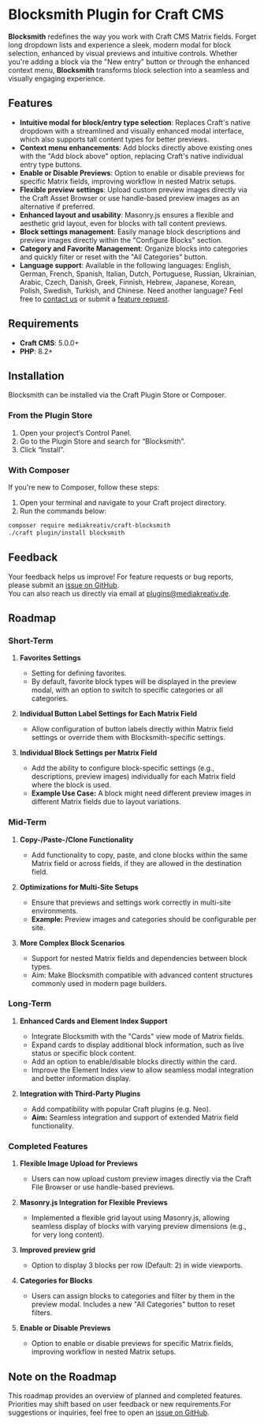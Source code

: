 # Blocksmith Plugin for Craft CMS

**Blocksmith** redefines the way you work with Craft CMS Matrix fields. Forget long dropdown lists and experience a sleek, modern modal for block selection, enhanced by visual previews and intuitive controls. Whether you're adding a block via the "New entry" button or through the enhanced context menu, **Blocksmith** transforms block selection into a seamless and visually engaging experience.

## Features

- **Intuitive modal for block/entry type selection**: Replaces Craft's native dropdown with a streamlined and visually enhanced modal interface, which also supports tall content types for better previews.
- **Context menu enhancements**: Add blocks directly above existing ones with the "Add block above" option, replacing Craft's native individual entry type buttons.
- **Enable or Disable Previews**: Option to enable or disable previews for specific Matrix fields, improving workflow in nested Matrix setups.
- **Flexible preview settings**: Upload custom preview images directly via the Craft Asset Browser or use handle-based preview images as an alternative if preferred.
- **Enhanced layout and usability**: Masonry.js ensures a flexible and aesthetic grid layout, even for blocks with tall content previews.
- **Block settings management**: Easily manage block descriptions and preview images directly within the "Configure Blocks" section.
- **Category and Favorite Management**: Organize blocks into categories and quickly filter or reset with the "All Categories" button.
- **Language support**: Available in the following languages: English, German, French, Spanish, Italian, Dutch, Portuguese, Russian, Ukrainian, Arabic, Czech, Danish, Greek, Finnish, Hebrew, Japanese, Korean, Polish, Swedish, Turkish, and Chinese. Need another language? Feel free to [contact us](mailto:plugins@mediakreativ.de) or submit a [feature request](https://github.com/mediakreativ/craft-blocksmith/issues).


## Requirements

- **Craft CMS**: 5.0.0+
- **PHP**: 8.2+

## Installation

Blocksmith can be installed via the Craft Plugin Store or Composer.

### From the Plugin Store

1. Open your project’s Control Panel.
2. Go to the Plugin Store and search for “Blocksmith”.
3. Click “Install”.

### With Composer

If you're new to Composer, follow these steps:

1. Open your terminal and navigate to your Craft project directory.
2. Run the commands below:

```bash
composer require mediakreativ/craft-blocksmith
./craft plugin/install blocksmith
```

## Feedback

Your feedback helps us improve! For feature requests or bug reports, please submit an [issue on GitHub](https://github.com/mediakreativ/craft-blocksmith/issues).  
You can also reach us directly via email at [plugins@mediakreativ.de](mailto:plugins@mediakreativ.de).

## Roadmap

### Short-Term

1. **Favorites Settings**
   - Setting for defining favorites.
   - By default, favorite block types will be displayed in the preview modal, with an option to switch to specific categories or all categories.

2. **Individual Button Label Settings for Each Matrix Field**
   - Allow configuration of button labels directly within Matrix field settings or override them with Blocksmith-specific settings.

3. **Individual Block Settings per Matrix Field**
   - Add the ability to configure block-specific settings (e.g., descriptions, preview images) individually for each Matrix field where the block is used.
   - **Example Use Case:** A block might need different preview images in different Matrix fields due to layout variations.

### Mid-Term

1. **Copy-/Paste-/Clone Functionality**
   - Add functionality to copy, paste, and clone blocks within the same Matrix field or across fields, if they are allowed in the destination field.

2. **Optimizations for Multi-Site Setups**
   - Ensure that previews and settings work correctly in multi-site environments.
   - **Example:** Preview images and categories should be configurable per site.
3. **More Complex Block Scenarios**
   - Support for nested Matrix fields and dependencies between block types.
   - Aim: Make Blocksmith compatible with advanced content structures commonly used in modern page builders.


### Long-Term

1. **Enhanced Cards and Element Index Support**
   - Integrate Blocksmith with the "Cards" view mode of Matrix fields.
   - Expand cards to display additional block information, such as live status or specific block content.
   - Add an option to enable/disable blocks directly within the card.
   - Improve the Element Index view to allow seamless modal integration and better information display.

2. **Integration with Third-Party Plugins**
   - Add compatibility with popular Craft plugins (e.g. Neo).
   - **Aim:** Seamless integration and support of extended Matrix field functionality.

### Completed Features

1. **Flexible Image Upload for Previews**
   - Users can now upload custom preview images directly via the Craft File Browser or use handle-based previews.

2. **Masonry.js Integration for Flexible Previews**
   - Implemented a flexible grid layout using Masonry.js, allowing seamless display of blocks with varying preview dimensions (e.g., for very long content).

3. **Improved preview grid**
   - Option to display 3 blocks per row (Default: 2) in wide viewports.

4. **Categories for Blocks**
   - Users can assign blocks to categories and filter by them in the preview modal.
Includes a new "All Categories" button to reset filters.

4. **Enable or Disable Previews**
   - Option to enable or disable previews for specific Matrix fields, improving workflow in nested Matrix setups.


## Note on the Roadmap

This roadmap provides an overview of planned and completed features. Priorities may shift based on user feedback or new requirements.For suggestions or inquiries, feel free to open an [issue on GitHub](https://github.com/mediakreativ/craft-blocksmith/issues).
